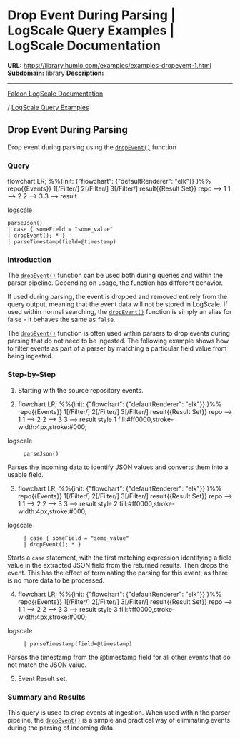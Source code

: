 # Drop Event During Parsing | LogScale Query Examples | LogScale Documentation

**URL:** https://library.humio.com/examples/examples-dropevent-1.html
**Subdomain:** library
**Description:** 

---

[Falcon LogScale Documentation](https://library.humio.com)

/ [LogScale Query Examples](examples.html)

## Drop Event During Parsing

Drop event during parsing using the [`dropEvent()`](https://library.humio.com/data-analysis/functions-dropevent.html) function 

### Query

flowchart LR; %%{init: {"flowchart": {"defaultRenderer": "elk"}} }%% repo{{Events}} 1[/Filter/] 2[/Filter/] 3[/Filter/] result{{Result Set}} repo --> 1 1 --> 2 2 --> 3 3 --> result

logscale
    
    
    parseJson()
    | case { someField = "some_value"
    | dropEvent(); * }
    | parseTimestamp(field=@timestamp)

### Introduction

The [`dropEvent()`](https://library.humio.com/data-analysis/functions-dropevent.html) function can be used both during queries and within the parser pipeline. Depending on usage, the function has different behavior. 

If used during parsing, the event is dropped and removed entirely from the query output, meaning that the event data will not be stored in LogScale. If used within normal searching, the [`dropEvent()`](https://library.humio.com/data-analysis/functions-dropevent.html) function is simply an alias for false - it behaves the same as `false`. 

The [`dropEvent()`](https://library.humio.com/data-analysis/functions-dropevent.html) function is often used within parsers to drop events during parsing that do not need to be ingested. The following example shows how to filter events as part of a parser by matching a particular field value from being ingested. 

### Step-by-Step

  1. Starting with the source repository events.

  2. flowchart LR; %%{init: {"flowchart": {"defaultRenderer": "elk"}} }%% repo{{Events}} 1[/Filter/] 2[/Filter/] 3[/Filter/] result{{Result Set}} repo --> 1 1 --> 2 2 --> 3 3 --> result style 1 fill:#ff0000,stroke-width:4px,stroke:#000;

logscale
         
         parseJson()

Parses the incoming data to identify JSON values and converts them into a usable field. 

  3. flowchart LR; %%{init: {"flowchart": {"defaultRenderer": "elk"}} }%% repo{{Events}} 1[/Filter/] 2[/Filter/] 3[/Filter/] result{{Result Set}} repo --> 1 1 --> 2 2 --> 3 3 --> result style 2 fill:#ff0000,stroke-width:4px,stroke:#000;

logscale
         
         | case { someField = "some_value"
         | dropEvent(); * }

Starts a `case` statement, with the first matching expression identifying a field value in the extracted JSON field from the returned results. Then drops the event. This has the effect of terminating the parsing for this event, as there is no more data to be processed. 

  4. flowchart LR; %%{init: {"flowchart": {"defaultRenderer": "elk"}} }%% repo{{Events}} 1[/Filter/] 2[/Filter/] 3[/Filter/] result{{Result Set}} repo --> 1 1 --> 2 2 --> 3 3 --> result style 3 fill:#ff0000,stroke-width:4px,stroke:#000;

logscale
         
         | parseTimestamp(field=@timestamp)

Parses the timestamp from the @timestamp field for all other events that do not match the JSON value. 

  5. Event Result set.




### Summary and Results

This query is used to drop events at ingestion. When used within the parser pipeline, the [`dropEvent()`](https://library.humio.com/data-analysis/functions-dropevent.html) is a simple and practical way of eliminating events during the parsing of incoming data.
